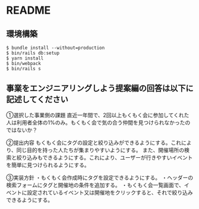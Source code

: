 # README

## 環境構築
```
$ bundle install --without=production
$ bin/rails db:setup
$ yarn install
$ bin/webpack
$ bin/rails s
```

## 事業をエンジニアリングしよう提案編の回答は以下に記述してください
①選択した事業側の課題
直近一年間で、2回以上もくもく会に参加してくれた人は利用者全体の1%のみ。もくもく会で気の合う仲間を見つけられなかったのではないか？

②提出内容
もくもく会にタグの設定と絞り込みができるようにする。これにより、同じ目的を持った人たちが集まりやすいようにする。
また、開催場所の検索と絞り込みもできるようにする。これにより、ユーザーが行きやすいイベントを簡単に見つけられるようにする。

③実装方針
・もくもく会作成時にタグを設定できるようにする。
・ヘッダーの検索フォームにタグと開催地の条件を追加する。
・もくもく会一覧画面で、イベントに設定されているイベント又は開催地をクリックすると、それで絞り込みできるようにする。